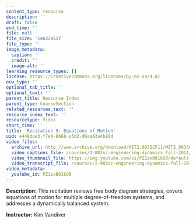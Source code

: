 ```yaml
---
content_type: resource
description: ''
draft: false
end_time: ''
file: null
file_size: '146326517'
file_type: ''
image_metadata:
  caption: ''
  credit: ''
  image-alt: ''
learning_resource_types: []
license: https://creativecommons.org/licenses/by-nc-sa/4.0/
ocw_type: ''
optional_tab_title: ''
optional_text: ''
parent_title: Resource Index
parent_type: CourseSection
related_resources_text: ''
resource_index_text: ''
resourcetype: Video
start_time: ''
title: 'Recitation 5: Equations of Motion'
uid: e448dae3-f7e0-6668-a5d2-d9aa63a4b88d
video_files:
  archive_url: http://www.archive.org/download/MIT2.003SCF11/MIT2_003SCF11_rec05_300k.mp4
  video_captions_file: /courses/2-003sc-engineering-dynamics-fall-2011/dcada476639451098d3bac6af7a3c429_PZ1zxBO1kO8.vtt
  video_thumbnail_file: https://img.youtube.com/vi/PZ1zxBO1kO8/default.jpg
  video_transcript_file: /courses/2-003sc-engineering-dynamics-fall-2011/35367e729a36b9211d4d21e4d1715085_PZ1zxBO1kO8.pdf
video_metadata:
  youtube_id: PZ1zxBO1kO8
---
```

**Description:** This recitation reviews free body diagram strategies, covers equations of motion for multiple degree-of-freedom systems, and addresses a dynamically balanced system.

**Instructor:** Kim Vandiver